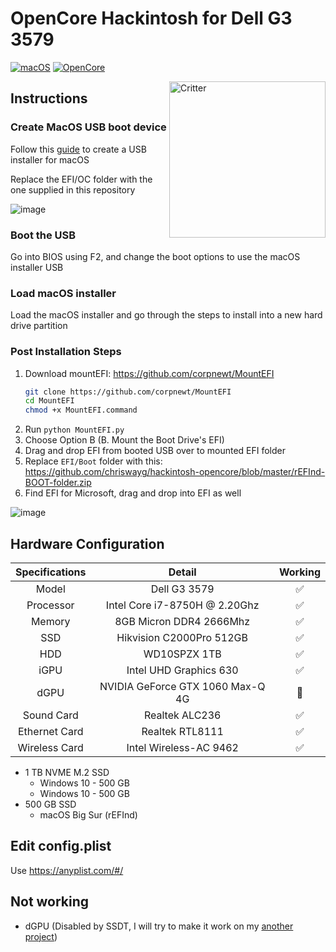 # OpenCore Hackintosh for Dell G3 3579

[![macOS](https://img.shields.io/badge/macOS-11.7.8-orange)](https://www.apple.com.cn/macos/big-sur-preview/)
[![OpenCore](https://img.shields.io/badge/OpenCore-0.6.9-9cf)](https://github.com/acidanthera/OpenCorePkg)

<img align="right" src="https://support.apple.com/content/dam/edam/applecare/images/en_US/macos/psp-mini-hero-macos-high-sierra-whats-new_2x.png" alt="Critter" width="250">

## Instructions

### Create MacOS USB boot device

Follow this [guide](https://dortania.github.io/OpenCore-Install-Guide/installer-guide/) to create a USB installer for macOS

Replace the EFI/OC folder with the one supplied in this repository

![image](https://github.com/aarlin/Dell-G3-3579-3779-Hackintosh-OpenCore/assets/5667435/980bfb75-9150-49ea-8db3-4aa8d2fcc57b)

### Boot the USB 
Go into BIOS using F2, and change the boot options to use the macOS installer USB

### Load macOS installer

Load the macOS installer and go through the steps to install into a new hard drive partition

### Post Installation Steps

1. Download mountEFI: https://github.com/corpnewt/MountEFI
   ```bash
   git clone https://github.com/corpnewt/MountEFI
   cd MountEFI
   chmod +x MountEFI.command
   ```
3. Run `python MountEFI.py`  
4. Choose Option B (B. Mount the Boot Drive's EFI)  
5. Drag and drop EFI from booted USB over to mounted EFI folder  
6. Replace `EFI/Boot` folder with this: https://github.com/chriswayg/hackintosh-opencore/blob/master/rEFInd-BOOT-folder.zip  
7. Find EFI for Microsoft, drag and drop into EFI as well

![image](https://github.com/aarlin/Dell-G3-3579-3779-Hackintosh-OpenCore/assets/5667435/626fd0a7-e8a0-4eec-b93e-11ec8e9a2b9d)


## Hardware Configuration

| Specifications | Detail | Working |
| :------------: | :------: | :--------: |
| Model | Dell G3 3579 | ✅ |
| Processor | Intel Core i7-8750H @ 2.20Ghz | ✅ |
| Memory | 8GB Micron DDR4 2666Mhz | ✅ |
| SSD | Hikvision C2000Pro 512GB | ✅ |
| HDD | WD10SPZX 1TB | ✅ |
| iGPU | Intel UHD Graphics 630 | ✅ |
| dGPU | NVIDIA GeForce GTX 1060 Max-Q 4G | 🚫 |
| Sound Card | Realtek ALC236 | ✅ |
| Ethernet Card | Realtek RTL8111 | ✅ |
| Wireless Card | Intel Wireless-AC 9462 | ✅ |

* 1 TB NVME M.2 SSD
   * Windows 10 - 500 GB
   * Windows 10 - 500 GB
* 500 GB SSD
   * macOS Big Sur (rEFInd)

## Edit config.plist

Use https://anyplist.com/#/  

## Not working
* dGPU (Disabled by SSDT, I will try to make it work on my [another project](https://github.com/CerteKim/Dell-G3-3579-HackintoVM))  
